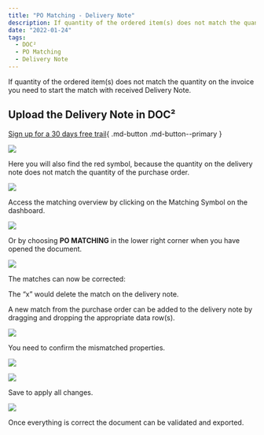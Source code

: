 ```yaml
---
title: "PO Matching - Delivery Note"
description: If quantity of the ordered item(s) does not match the quantity on the invoice you need to start the match with received Delivery Note by uploading it in DOC².
date: "2022-01-24"
tags:
  - DOC²
  - PO Matching
  - Delivery Note
---
```



If quantity of the ordered item(s) does not match the quantity on the invoice you need to start the match with received Delivery Note.

## Upload the Delivery Note in DOC²

[Sign up for a 30 days free trail](https://app.polydocs.io){ .md-button .md-button--primary }


![](/_images/doc2/DOC2_POM_DN_1.png)

Here you will also find the red symbol, because the quantity on the delivery note does not match the quantity of the purchase order.

![](/_images/doc2/DOC2_POM_DN_2.png)

Access the matching overview by clicking on the Matching Symbol on the dashboard.

![](/_images/doc2/DOC2_POM_DN_3.png)

Or by choosing **PO MATCHING** in the lower right corner when you have opened the document.

![](/_images/doc2/DOC2_POM_DN_4.png)

The matches can now be corrected:

The “x” would delete the match on the delivery note.

A new match from the purchase order can be added to the delivery note by dragging and dropping the appropriate data row(s).

![](/_images/doc2/DOC2_POM_DN_5.png)

You need to confirm the mismatched properties.

![](/_images/doc2/DOC2_POM_DN_6.png)

![](/_images/doc2/DOC2_POM_DN_7.png)

Save to apply all changes.

![](/_images/doc2/DOC2_POM_DN_8.png)

Once everything is correct the document can be validated and exported.
